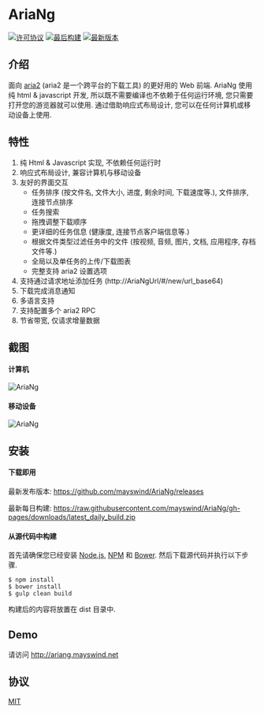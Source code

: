 # AriaNg
[![许可协议](https://img.shields.io/github/license/mayswind/AriaNg.svg?style=flat)](https://github.com/mayswind/AriaNg/blob/master/LICENSE)
[![最后构建](https://img.shields.io/circleci/project/mayswind/AriaNg.svg?style=flat)](https://circleci.com/gh/mayswind/AriaNg/tree/master)
[![最新版本](https://img.shields.io/github/release/mayswind/AriaNg.svg?style=flat)](https://github.com/mayswind/AriaNg/releases)

## 介绍
面向 [aria2](https://github.com/aria2/aria2) (aria2 是一个跨平台的下载工具) 的更好用的 Web 前端. AriaNg 使用纯 html & javascript 开发, 所以既不需要编译也不依赖于任何运行环境, 您只需要打开您的游览器就可以使用. 通过借助响应式布局设计, 您可以在任何计算机或移动设备上使用.

## 特性
1. 纯 Html & Javascript 实现, 不依赖任何运行时
2. 响应式布局设计, 兼容计算机与移动设备
3. 友好的界面交互
    * 任务排序 (按文件名, 文件大小, 进度, 剩余时间, 下载速度等.), 文件排序, 连接节点排序
    * 任务搜索
    * 拖拽调整下载顺序
    * 更详细的任务信息 (健康度, 连接节点客户端信息等.)
    * 根据文件类型过滤任务中的文件 (按视频, 音频, 图片, 文档, 应用程序, 存档文件等.)
    * 全局以及单任务的上传/下载图表
    * 完整支持 aria2 设置选项
4. 支持通过请求地址添加任务 (http://AriaNgUrl/#/new/url_base64)
5. 下载完成消息通知
6. 多语言支持
7. 支持配置多个 aria2 RPC
8. 节省带宽, 仅请求增量数据

## 截图
#### 计算机
![AriaNg](https://raw.githubusercontent.com/mayswind/AriaNg-WebSite/master/screenshots/desktop.png)
#### 移动设备
![AriaNg](https://raw.githubusercontent.com/mayswind/AriaNg-WebSite/master/screenshots/mobile.png)

## 安装
#### 下载即用
最新发布版本: https://github.com/mayswind/AriaNg/releases

最新每日构建: https://raw.githubusercontent.com/mayswind/AriaNg/gh-pages/downloads/latest_daily_build.zip

#### 从源代码中构建
首先请确保您已经安装 [Node.js](https://nodejs.org/), [NPM](https://www.npmjs.com/) 和 [Bower](https://bower.io/). 然后下载源代码并执行以下步骤.

    $ npm install
    $ bower install
    $ gulp clean build

构建后的内容将放置在 dist 目录中.

## Demo
请访问 http://ariang.mayswind.net

## 协议
[MIT](https://github.com/mayswind/AriaNg/blob/master/LICENSE)
